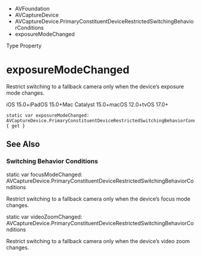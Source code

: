

- AVFoundation
- AVCaptureDevice
- AVCaptureDevice.PrimaryConstituentDeviceRestrictedSwitchingBehaviorConditions
-  exposureModeChanged 

Type Property

# exposureModeChanged

Restrict switching to a fallback camera only when the device’s exposure mode changes.

iOS 15.0+iPadOS 15.0+Mac Catalyst 15.0+macOS 12.0+tvOS 17.0+

``` source
static var exposureModeChanged: AVCaptureDevice.PrimaryConstituentDeviceRestrictedSwitchingBehaviorConditions { get }
```

## See Also

### Switching Behavior Conditions

static var focusModeChanged: AVCaptureDevice.PrimaryConstituentDeviceRestrictedSwitchingBehaviorConditions

Restrict switching to a fallback camera only when the device’s focus mode changes.

static var videoZoomChanged: AVCaptureDevice.PrimaryConstituentDeviceRestrictedSwitchingBehaviorConditions

Restrict switching to a fallback camera only when the device’s video zoom changes.

